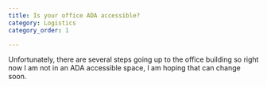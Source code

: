 ```yaml
---
title: Is your office ADA accessible?
category: Logistics
category_order: 1

---
```



<p>Unfortunately, there are several steps going up to the office building so right now I am not in an ADA accessible space, I am hoping that can change soon.</p>


